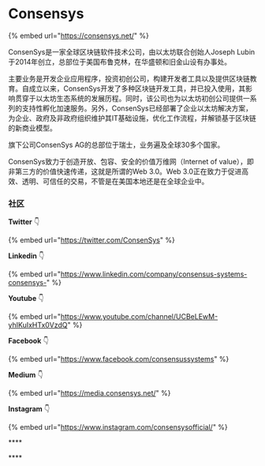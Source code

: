 # Consensys

{% embed url="https://consensys.net/" %}

ConsenSys是一家全球区块链软件技术公司，由以太坊联合创始人Joseph Lubin于2014年创立，总部位于美国布鲁克林，在华盛顿和旧金山设有办事处。 

主要业务是开发企业应用程序，投资初创公司，构建开发者工具以及提供区块链教育。自成立以来，ConsenSys开发了多种区块链开发工具，并已投入使用，其影响贯穿于以太坊生态系统的发展历程。同时，该公司也为以太坊初创公司提供一系列的支持性孵化加速服务。另外，ConsenSys已经部署了企业以太坊解决方案，为企业、政府及非政府组织维护其IT基础设施，优化工作流程，并解锁基于区块链的新商业模型。 

旗下公司ConsenSys AG的总部位于瑞士，业务遍及全球30多个国家。

ConsenSys致力于创造开放、包容、安全的价值万维网（Internet of value），即非第三方的价值快速传递，这就是所谓的Web 3.0。Web 3.0正在致力于促进高效、透明、可信任的交易，不管是在美国本地还是在全球企业中。

### 社区

**Twitter** 👇 

{% embed url="https://twitter.com/ConsenSys" %}

**Linkedin** 👇 

{% embed url="https://www.linkedin.com/company/consensus-systems-consensys-" %}

**Youtube** 👇 

{% embed url="https://www.youtube.com/channel/UCBeLEwM-yhIKuIxHTx0VzdQ" %}

**Facebook** 👇 

{% embed url="https://www.facebook.com/consensussystems" %}

**Medium** 👇 

{% embed url="https://media.consensys.net/" %}

**Instagram** 👇 

{% embed url="https://www.instagram.com/consensysofficial/" %}

\*\*\*\*

\*\*\*\*

